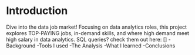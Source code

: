 # Introduction
Dive into the data job market! Focusing on data analytics roles, this 
project explores TOP-PAYING jobs, in-demand skills, and where high demand meet high salary in data analytics.
SQL queries? check them out here: [] 
-Background
-Tools I used
-The Analysis
-What I learned
-Conclusions
